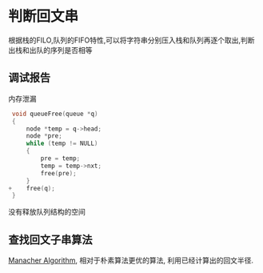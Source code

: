 # 判断回文串

根据栈的FILO,队列的FIFO特性,可以将字符串分别压入栈和队列再逐个取出,判断出栈和出队的序列是否相等

## 调试报告

内存泄漏

```c++
 void queueFree(queue *q)
 {
     node *temp = q->head;
     node *pre;
     while (temp != NULL)
     {
         pre = temp;
         temp = temp->nxt;
         free(pre);
     }
+    free(q);
 }
```

没有释放队列结构的空间

## 查找回文子串算法

[Manacher Algorithm](https://refrigerator.navihx.top/posts/longest-palindrome/), 相对于朴素算法更优的算法, 利用已经计算出的回文半径.
